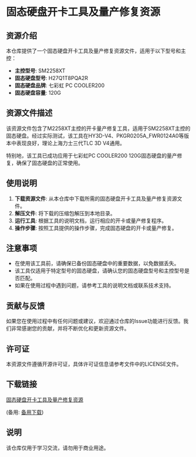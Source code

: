 # 固态硬盘开卡工具及量产修复资源

## 资源介绍

本仓库提供了一个固态硬盘开卡工具及量产修复资源文件，适用于以下型号和主控：

- **主控型号**: SM2258XT
- **固态硬盘型号**: H27Q1T8PQA2R
- **固态硬盘品牌**: 七彩虹 PC COOLER200
- **固态硬盘容量**: 120G

## 资源文件描述

该资源文件包含了M2258XT主控的开卡量产修复工具，适用于SM2258XT主控的固态硬盘。经过实际测试，该工具在HY3D-V4、PKGR0205A_FWR0124A0等版本中表现良好，理论上海力士三代TLC 3D V4通用。

特别地，该工具已成功应用于七彩虹PC COOLER200 120G固态硬盘的量产修复，确保了固态硬盘的正常使用。

## 使用说明

1. **下载资源文件**: 从本仓库中下载所需的固态硬盘开卡工具及量产修复资源文件。
2. **解压文件**: 将下载的压缩包解压到本地目录。
3. **运行工具**: 根据工具的说明文档，运行相应的开卡或量产修复程序。
4. **操作步骤**: 按照工具提供的操作步骤，完成固态硬盘的开卡或量产修复。

## 注意事项

- 在使用该工具前，请确保已备份固态硬盘中的重要数据，以免数据丢失。
- 该工具仅适用于特定型号的固态硬盘，请确认您的固态硬盘型号和主控型号是否匹配。
- 如果在使用过程中遇到问题，请参考工具的说明文档或联系技术支持。

## 贡献与反馈

如果您在使用过程中有任何问题或建议，欢迎通过仓库的Issue功能进行反馈。我们非常感谢您的贡献，并将不断优化和更新资源文件。

## 许可证

本资源文件遵循开源许可证，具体许可证信息请参考文件中的LICENSE文件。

## 下载链接
[固态硬盘开卡工具及量产修复资源](https://pan.quark.cn/s/f20628d5c9b4) 

(备用: [备用下载](https://pan.baidu.com/s/15InzV-q44z7H1Ge0hBl4iA?pwd=1234))

## 说明

该仓库仅用于学习交流，请勿用于商业用途。
